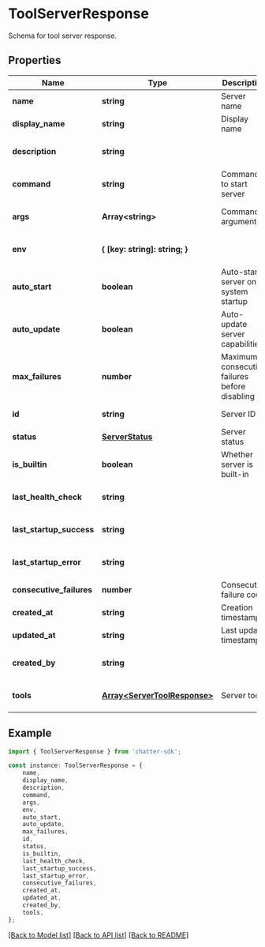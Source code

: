 # ToolServerResponse

Schema for tool server response.

## Properties

Name | Type | Description | Notes
------------ | ------------- | ------------- | -------------
**name** | **string** | Server name | [default to undefined]
**display_name** | **string** | Display name | [default to undefined]
**description** | **string** |  | [optional] [default to undefined]
**command** | **string** | Command to start server | [default to undefined]
**args** | **Array&lt;string&gt;** | Command arguments | [optional] [default to undefined]
**env** | **{ [key: string]: string; }** |  | [optional] [default to undefined]
**auto_start** | **boolean** | Auto-start server on system startup | [optional] [default to true]
**auto_update** | **boolean** | Auto-update server capabilities | [optional] [default to true]
**max_failures** | **number** | Maximum consecutive failures before disabling | [optional] [default to 3]
**id** | **string** | Server ID | [default to undefined]
**status** | [**ServerStatus**](ServerStatus.md) | Server status | [default to undefined]
**is_builtin** | **boolean** | Whether server is built-in | [default to undefined]
**last_health_check** | **string** |  | [optional] [default to undefined]
**last_startup_success** | **string** |  | [optional] [default to undefined]
**last_startup_error** | **string** |  | [optional] [default to undefined]
**consecutive_failures** | **number** | Consecutive failure count | [default to undefined]
**created_at** | **string** | Creation timestamp | [default to undefined]
**updated_at** | **string** | Last update timestamp | [default to undefined]
**created_by** | **string** |  | [optional] [default to undefined]
**tools** | [**Array&lt;ServerToolResponse&gt;**](ServerToolResponse.md) | Server tools | [optional] [default to undefined]

## Example

```typescript
import { ToolServerResponse } from 'chatter-sdk';

const instance: ToolServerResponse = {
    name,
    display_name,
    description,
    command,
    args,
    env,
    auto_start,
    auto_update,
    max_failures,
    id,
    status,
    is_builtin,
    last_health_check,
    last_startup_success,
    last_startup_error,
    consecutive_failures,
    created_at,
    updated_at,
    created_by,
    tools,
};
```

[[Back to Model list]](../README.md#documentation-for-models) [[Back to API list]](../README.md#documentation-for-api-endpoints) [[Back to README]](../README.md)

